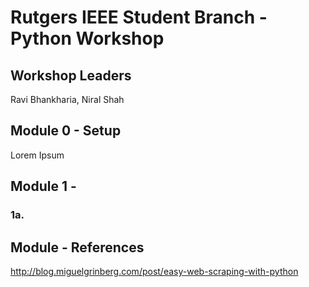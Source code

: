 # Rutgers IEEE Student Branch - Python Workshop

## Workshop Leaders

Ravi Bhankharia, Niral Shah

## Module 0 - Setup

Lorem Ipsum

## Module 1 - 

### 1a. 

## Module - References
http://blog.miguelgrinberg.com/post/easy-web-scraping-with-python
